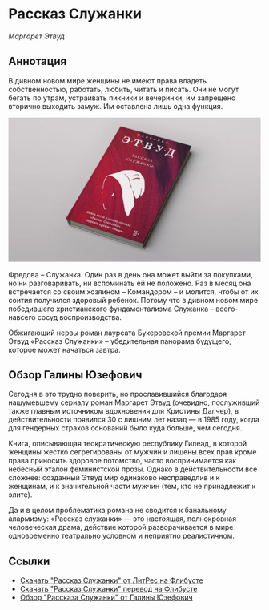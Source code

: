 # Рассказ Служанки

_Маргарет Этвуд_

## Аннотация

В дивном новом мире женщины не имеют права владеть собственностью, работать, любить, читать и писать. Они не могут бегать по утрам, устраивать пикники и вечеринки, им запрещено вторично выходить замуж. Им оставлена лишь одна функция.

![Маргарет Этвуд. Рассказ служанки.](/static/images/books/2019-03-15-rasskaz-sluzhanki.jpg)

Фредова – Служанка. Один раз в день она может выйти за покупками, но ни разговаривать, ни вспоминать ей не положено. Раз в месяц она встречается со своим хозяином – Командором – и молится, чтобы от их соития получился здоровый ребенок. Потому что в дивном новом мире победившего христианского фундаментализма Служанка – всего-навсего сосуд воспроизводства.

Обжигающий нервы роман лауреата Букеровской премии Маргарет Этвуд «Рассказ Служанки» – убедительная панорама будущего, которое может начаться завтра.

## Обзор Галины Юзефович

Сегодня в это трудно поверить, но прославившийся благодаря нашумевшему сериалу роман Маргарет Этвуд (очевидно, послуживший также главным источником вдохновения для Кристины Далчер), в действительности появился 30 с лишним лет назад — в 1985 году, когда для гендерных страхов оснований было куда больше, чем сегодня.

Книга, описывающая теократическую республику Гилеад, в которой женщины жестко сегрегированы от мужчин и лишены всех прав кроме права приносить здоровое потомство, часто воспринимается как небесный эталон феминистской прозы. Однако в действительности все сложнее: созданный Этвуд мир одинаково несправедлив и к женщинам, и к значительной части мужчин (тем, кто не принадлежит к элите).

Да и в целом проблематика романа не сводится к банальному алармизму: «Рассказ служанки» — это настоящая, полнокровная человеческая драма, действие которой разворачивается в мире одновременно театрально условном и неприятно реалистичном.

## Ссылки

- [Скачать "Рассказ Служанки" от ЛитРес на Флибусте](http://flibusta.is/b/461078)
- [Скачать "Рассказ Служанки" перевод на Флибусте](http://flibusta.is/b/251190)
- [Обзор "Рассказа Служанки" от Галины Юзефович](https://meduza.io/feature/2019/03/02/rasskaz-sluzhanki-stepfordskie-zheny-i-hrestomatiynoe-esse-o-feminizme)

